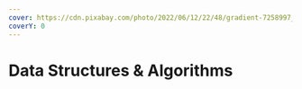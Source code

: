 ```yaml
---
cover: https://cdn.pixabay.com/photo/2022/06/12/22/48/gradient-7258997_960_720.png
coverY: 0
---
```


# Data Structures & Algorithms

